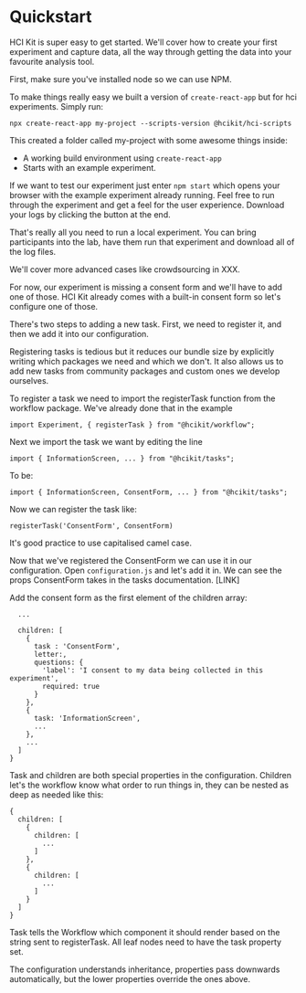 # Quickstart

HCI Kit is super easy to get started. We'll cover how to create your first experiment and capture data, all the way through getting the data into your favourite analysis tool.

First, make sure you've installed node so we can use NPM.

To make things really easy we built a version of `create-react-app` but for hci experiments. Simply run:

```
npx create-react-app my-project --scripts-version @hcikit/hci-scripts
```

This created a folder called my-project with some awesome things inside:

- A working build environment using `create-react-app`
- Starts with an example experiment.

If we want to test our experiment just enter `npm start` which opens your browser with the example experiment already running. Feel free to run through the experiment and get a feel for the user experience. Download your logs by clicking the button at the end.

That's really all you need to run a local experiment. You can bring participants into the lab, have them run that experiment and download all of the log files.

We'll cover more advanced cases like crowdsourcing in XXX.

For now, our experiment is missing a consent form and we'll have to add one of those. HCI Kit already comes with a built-in consent form so let's configure one of those.

There's two steps to adding a new task. First, we need to register it, and then we add it into our configuration.

Registering tasks is tedious but it reduces our bundle size by explicitly writing which packages we need and which we don't. It also allows us to add new tasks from community packages and custom ones we develop ourselves.

To register a task we need to import the registerTask function from the workflow package. We've already done that in the example

```
import Experiment, { registerTask } from "@hcikit/workflow";
```

Next we import the task we want by editing the line

```
import { InformationScreen, ... } from "@hcikit/tasks";
```

To be:

```
import { InformationScreen, ConsentForm, ... } from "@hcikit/tasks";
```

Now we can register the task like:

```
registerTask('ConsentForm', ConsentForm)
```

It's good practice to use capitalised camel case.

Now that we've registered the ConsentForm we can use it in our configuration. Open `configuration.js` and let's add it in. We can see the props ConsentForm takes in the tasks documentation. [LINK]

Add the consent form as the first element of the children array:

```{
  ...

  children: [
    {
      task : 'ConsentForm',
      letter:,
      questions: {
        'label': 'I consent to my data being collected in this experiment',
        required: true
      }
    },
    {
      task: 'InformationScreen',
      ...
    },
    ...
  ]
}
```

Task and children are both special properties in the configuration. Children let's the workflow know what order to run things in, they can be nested as deep as needed like this:

```
{
  children: [
    {
      children: [
        ...
      ]
    },
    {
      children: [
        ...
      ]
    }
  ]
}
```

Task tells the Workflow which component it should render based on the string sent to registerTask. All leaf nodes need to have the task property set.

The configuration understands inheritance, properties pass downwards automatically, but the lower properties override the ones above.
